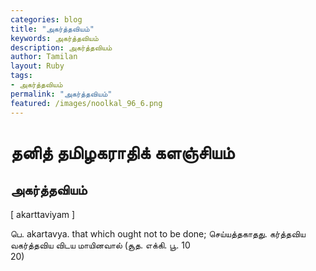 ```yaml
---  
categories: blog  
title: "அகர்த்தவியம்"
keywords: அகர்த்தவியம்  
description: அகர்த்தவியம்
author: Tamilan  
layout: Ruby  
tags:     
- அகர்த்தவியம்
permalink: "அகர்த்தவியம்"  
featured: /images/noolkal_96_6.png  
--- 
```

# தனித் தமிழகராதிக் களஞ்சியம்
## அகர்த்தவியம்

[ akarttaviyam ]  
  
பெ. akartavya. that which ought not to be done; செய்யத்தகாதது. கர்த்தவிய வகர்த்தவிய விடய மாயினவால் (சூத. எக்கி. பூ. 10  
20)